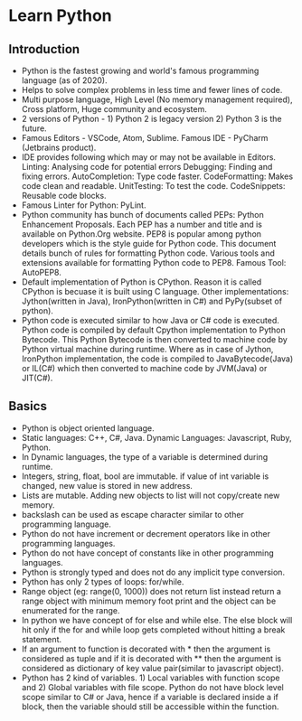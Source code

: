 # Learn Python

## Introduction
- Python is the fastest growing and world's famous programming language (as of 2020).
- Helps to solve complex problems in less time and fewer lines of code.
- Multi purpose language, High Level (No memory management required), Cross platform, Huge community and ecosystem.
- 2 versions of Python - 1) Python 2 is legacy version 2) Python 3 is the future.
- Famous Editors - VSCode, Atom, Sublime. Famous IDE - PyCharm (Jetbrains product).
- IDE provides following which may or may not be available in Editors. Linting: Analysing code for potential errors Debugging: Finding and fixing errors. AutoCompletion: Type code faster. CodeFormatting: Makes code clean and readable. UnitTesting: To test the code. CodeSnippets: Reusable code blocks.
- Famous Linter for Python: PyLint.
- Python community has bunch of documents called PEPs: Python Enhancement Proposals. Each PEP has a number and title and is available on Python.Org website. PEP8 is popular among python developers which is the style guide for Python code. This document details bunch of rules for formatting Python code. Various tools and extensions available for formatting Python code to PEP8. Famous Tool: AutoPEP8.
- Default implementation of Python is CPython. Reason it is called CPython is becuase it is built using C language. Other implementations: Jython(written in Java), IronPython(written in C#) and PyPy(subset of python).
- Python code is executed similar to how Java or C# code is executed. Python code is compiled by default Cpython implementation to Python Bytecode. This Python Bytecode is then converted to machine code by Python virtual machine during runtime. Where as in case of Jython, IronPython implementation, the code is compiled to JavaBytecode(Java) or IL(C#) which then converted to machine code by JVM(Java) or JIT(C#).

## Basics
- Python is object oriented language.
- Static languages: C++, C#, Java. Dynamic Languages: Javascript, Ruby, Python.
- In Dynamic languages, the type of a variable is determined during runtime.
- Integers, string, float, bool are immutable. if value of int variable is changed, new value is stored in new address.
- Lists are mutable. Adding new objects to list will not copy/create new memory.
- backslash can be used as escape character similar to other programming language.
- Python do not have increment or decrement operators like in other programming languages.
- Python do not have concept of constants like in other programming languages.
- Python is strongly typed and does not do any implicit type conversion.
- Python has only 2 types of loops: for/while.
- Range object (eg: range(0, 1000)) does not return list instead return a range object with minimum memory foot print and the object can be enumerated for the range.
- In python we have concept of for else and while else. The else block will hit only if the for and while loop gets completed without hitting a break statement.
- If an argument to function is decorated with * then the argument is considered as tuple and if it is decorated with ** then the argument is considered as dictionary of key value pair(similar to javascript object).
- Python has 2 kind of variables. 1) Local variables with function scope and 2) Global variables with file scope. Python do not have block level scope similar to C# or Java, hence if a variable is declared inside a if block, then the variable should still be accessible within the function.
